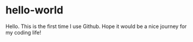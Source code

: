 # hello-world

Hello. This is the first time I use Github. Hope it would be a nice journey for my coding life!

